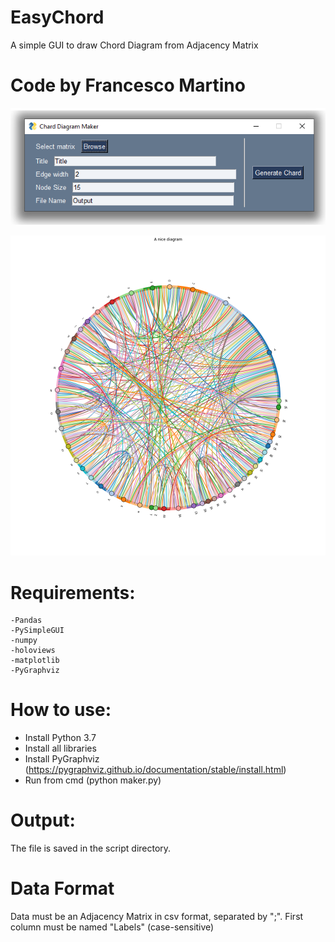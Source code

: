 # EasyChord
A simple GUI to draw Chord Diagram from Adjacency Matrix

#  Code by Francesco Martino #

![alt text](https://raw.githubusercontent.com/Francesco-Martino/EasyChord/main/gui.png)

![alt text](https://raw.githubusercontent.com/Francesco-Martino/EasyChord/main/sample.png)

# Requirements:
	-Pandas
	-PySimpleGUI
	-numpy
	-holoviews
	-matplotlib
	-PyGraphviz

# How to use:
- Install Python 3.7
- Install all libraries
- Install PyGraphviz (https://pygraphviz.github.io/documentation/stable/install.html)
- Run from cmd (python maker.py)

# Output:
The file is saved in the script directory.

# Data Format

Data must be an Adjacency Matrix in csv format, separated by ";". First column must be named "Labels" (case-sensitive)
